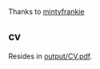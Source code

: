 
Thanks to [mintyfrankie](https://github.com/mintyfrankie/brilliant-CV)

## cv

Resides in [output/CV.pdf](output/CV.pdf).
